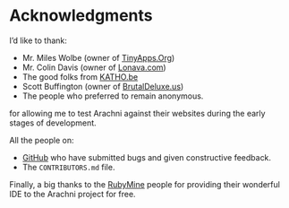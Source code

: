 # Acknowledgments

I’d like to thank:

- Mr. Miles Wolbe (owner of [TinyApps.Org](http://tinyapps.org/))
- Mr. Colin Davis (owner of [Lonava.com](http://lonava.com/))
- The good folks from [KATHO.be](http://www.katho.be/)
- Scott Buffington (owner of [BrutalDeluxe.us](http://brutaldeluxe.us/))
- The people who preferred to remain anonymous.

for allowing me to test Arachni against their websites during the early stages
of development.

All the people on:

* [GitHub](http://github.com/Arachni/arachni/issues) who have submitted bugs and
    given constructive feedback.
* The `CONTRIBUTORS.md` file.

Finally, a big thanks to the [RubyMine](http://www.jetbrains.com/ruby/) people
for providing their wonderful IDE to the Arachni project for free.
